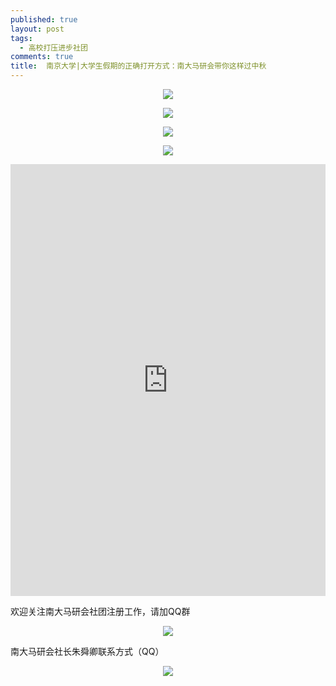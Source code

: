 ```yaml
---
published: true
layout: post
tags:
  - 高校打压进步社团
comments: true
title:  南京大学|大学生假期的正确打开方式：南大马研会带你这样过中秋
---
```


<p align="center"> <img src="https://i.loli.net/2018/09/26/5bab26320381c.jpg"> </p>

<p align="center"> <img src="https://i.loli.net/2018/09/26/5bab26682a329.jpg"> </p>

<p align="center"> <img src="https://i.loli.net/2018/09/26/5bab29793afd5.jpg"> </p>

<p align="center"> <img src="https://i.loli.net/2018/09/26/5bab29c17b455.jpg"> </p>

<div style="width:100%;height:0px;position:relative;padding-bottom:137.037%;"><iframe src="https://streamable.com/s/m2un3/xshqui" frameborder="0" width="100%" height="100%" allowfullscreen style="width:100%;height:100%;position:absolute;left:0px;top:0px;overflow:hidden;"></iframe></div>


欢迎关注南大马研会社团注册工作，请加QQ群

<p align="center"> <img src="https://i.loli.net/2018/09/26/5bab29e34c80e.jpg"> </p>


南大马研会社长朱舜卿联系方式（QQ）

<p align="center"> <img src="https://i.loli.net/2018/09/26/5bab2a133a4f5.jpg"> </p>

